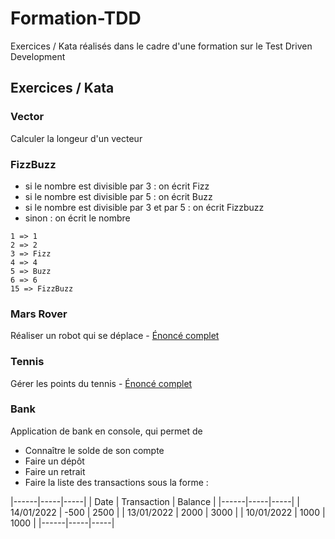 # Formation-TDD
Exercices / Kata réalisés dans le cadre d'une formation sur le Test Driven Development

## Exercices / Kata

### Vector
Calculer la longeur d'un vecteur

### FizzBuzz
- si le nombre est divisible par 3 : on écrit Fizz
- si le nombre est divisible par 5 : on écrit Buzz
- si le nombre est divisible par 3 et par 5 : on écrit Fizzbuzz
- sinon : on écrit le nombre
```
1 => 1
2 => 2
3 => Fizz
4 => 4
5 => Buzz
6 => 6
15 => FizzBuzz
```

### Mars Rover
Réaliser un robot qui se déplace - [Énoncé complet](https://kata-log.rocks/mars-rover-kata)

### Tennis
Gérer les points du tennis - [Énoncé complet](https://codingdojo.org/kata/Tennis)

### Bank
Application de bank en console, qui permet de
- Connaître le solde de son compte
- Faire un dépôt
- Faire un retrait
- Faire la liste des transactions sous la forme :

|------|-----|-----|
| Date  | Transaction | Balance |
|------|-----|-----|
| 14/01/2022 | -500     | 2500  |
| 13/01/2022 | 2000     | 3000  |
| 10/01/2022 | 1000     | 1000  |
|------|-----|-----|